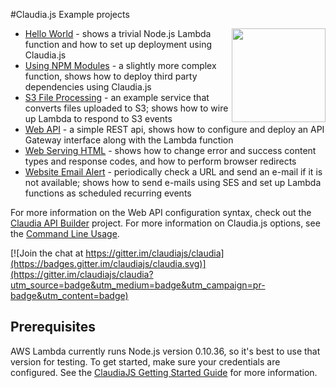 #Claudia.js Example projects

<img src="https://claudiajs.github.io/claudiajs.com/assets/claudiajs.svg" height="150" align="right" />

  * [Hello World](hello-world) - shows a trivial Node.js Lambda function and how to set up deployment using Claudia.js
  * [Using NPM Modules](using-npm-modules) - a slightly more complex function, shows how to deploy third party dependencies using Claudia.js
  * [S3 File Processing](s3-file-processing) - an example service that converts files uploaded to S3; shows how to wire up Lambda to respond to S3 events
  * [Web API](web-api) - a simple REST api, shows how to configure and deploy an API Gateway interface along with the Lambda function
  * [Web Serving HTML](web-serving-html) - shows how to change error and success content types and response codes, and how to perform browser redirects
  * [Website Email Alert](website-email-alert) - periodically check a URL and send an e-mail if it is not available; shows how to send e-mails using SES and set up Lambda functions as scheduled recurring events

For more information on the Web API configuration syntax, check out the [Claudia API Builder](https://github.com/claudiajs/claudia-api-builder/blob/master/README.md) project. For more information on Claudia.js options, see the [Command Line Usage](https://github.com/claudiajs/claudia/blob/master/bin/usage.txt).

[![Join the chat at https://gitter.im/claudiajs/claudia](https://badges.gitter.im/claudiajs/claudia.svg)](https://gitter.im/claudiajs/claudia?utm_source=badge&utm_medium=badge&utm_campaign=pr-badge&utm_content=badge)

## Prerequisites

AWS Lambda currently runs Node.js version 0.10.36, so it's best to use that version for testing. To get started, make sure your credentials are configured. See the [ClaudiaJS Getting Started Guide](https://github.com/claudiajs/claudia/blob/master/getting_started.md) for more information.

